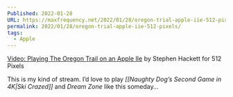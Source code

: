 ```yaml
---
Published: 2022-01-28
URL: https://maxfrequency.net/2022/01/28/oregon-trial-apple-iie-512-pixels/
permalink: 2022/01/28/oregon-trial-apple-iie-512-pixels/
tags:
  - Apple
---
```

[Video: Playing The Oregon Trail on an Apple IIe](https://512pixels.net/2022/01/video-playing-the-oregon-trail-on-an-apple-iie/) by Stephen Hackett for 512 Pixels

This is my kind of stream. I’d love to play *[[Naughty Dog’s Second Game in 4K|Ski Crazed]]* and *Dream Zone* like this someday…